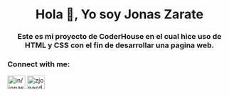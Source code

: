 <h1 align="center">Hola 👋, Yo soy Jonas Zarate</h1>
<h3 align="center">Este es mi proyecto de CoderHouse en el cual hice uso de HTML y CSS con el fin de desarrollar una pagina web.</h3>

<h3 align="left">Connect with me:</h3>
<p align="left">
<a href="https://linkedin.com/in/in/jonas-zarate-8579a5191/" target="blank"><img align="center" src="https://raw.githubusercontent.com/rahuldkjain/github-profile-readme-generator/master/src/images/icons/Social/linked-in-alt.svg" alt="in/jonas-zarate-8579a5191/" height="30" width="40" /></a>
<a href="https://instagram.com/zjonasdaniel" target="blank"><img align="center" src="https://raw.githubusercontent.com/rahuldkjain/github-profile-readme-generator/master/src/images/icons/Social/instagram.svg" alt="zjonasdaniel" height="30" width="40" /></a>
</p>

